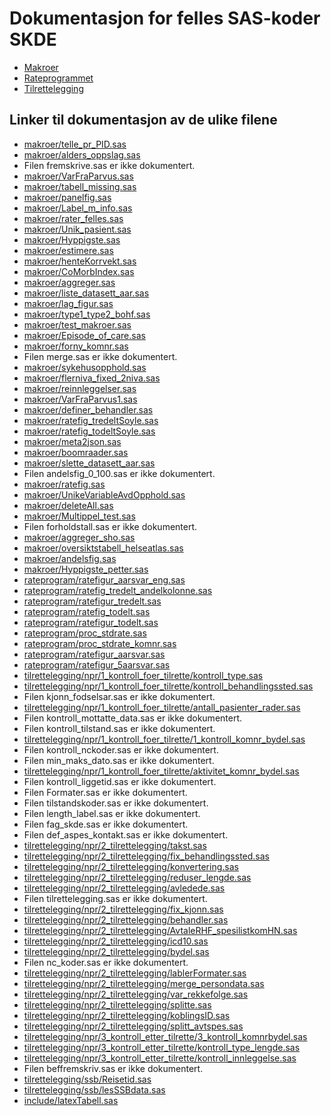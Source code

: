 # Dokumentasjon for felles SAS-koder SKDE

- [Makroer](makroer_doc)
- [Rateprogrammet](rateprogram_doc)
- [Tilrettelegging](tilrettelegging_doc)


## Linker til dokumentasjon av de ulike filene

- [makroer/telle_pr_PID.sas](telle_pr_PID)
- [makroer/alders_oppslag.sas](alders_oppslag)
- Filen fremskrive.sas er ikke dokumentert.
- [makroer/VarFraParvus.sas](VarFraParvus)
- [makroer/tabell_missing.sas](tabell_missing)
- [makroer/panelfig.sas](panelfig)
- [makroer/Label_m_info.sas](Label_m_info)
- [makroer/rater_felles.sas](rater_felles)
- [makroer/Unik_pasient.sas](Unik_pasient)
- [makroer/Hyppigste.sas](Hyppigste)
- [makroer/estimere.sas](estimere)
- [makroer/henteKorrvekt.sas](henteKorrvekt)
- [makroer/CoMorbIndex.sas](CoMorbIndex)
- [makroer/aggreger.sas](aggreger)
- [makroer/liste_datasett_aar.sas](liste_datasett_aar)
- [makroer/lag_figur.sas](lag_figur)
- [makroer/type1_type2_bohf.sas](type1_type2_bohf)
- [makroer/test_makroer.sas](test_makroer)
- [makroer/Episode_of_care.sas](Episode_of_care)
- [makroer/forny_komnr.sas](forny_komnr)
- Filen merge.sas er ikke dokumentert.
- [makroer/sykehusopphold.sas](sykehusopphold)
- [makroer/flerniva_fixed_2niva.sas](flerniva_fixed_2niva)
- [makroer/reinnleggelser.sas](reinnleggelser)
- [makroer/VarFraParvus1.sas](VarFraParvus1)
- [makroer/definer_behandler.sas](definer_behandler)
- [makroer/ratefig_tredeltSoyle.sas](ratefig_tredeltSoyle)
- [makroer/ratefig_todeltSoyle.sas](ratefig_todeltSoyle)
- [makroer/meta2json.sas](meta2json)
- [makroer/boomraader.sas](boomraader)
- [makroer/slette_datasett_aar.sas](slette_datasett_aar)
- Filen andelsfig_0_100.sas er ikke dokumentert.
- [makroer/ratefig.sas](ratefig)
- [makroer/UnikeVariableAvdOpphold.sas](UnikeVariableAvdOpphold)
- [makroer/deleteAll.sas](deleteAll)
- [makroer/Multippel_test.sas](Multippel_test)
- Filen forholdstall.sas er ikke dokumentert.
- [makroer/aggreger_sho.sas](aggreger_sho)
- [makroer/oversiktstabell_helseatlas.sas](oversiktstabell_helseatlas)
- [makroer/andelsfig.sas](andelsfig)
- [makroer/Hyppigste_petter.sas](Hyppigste_petter)
- [rateprogram/ratefigur_aarsvar_eng.sas](ratefigur_aarsvar_eng)
- [rateprogram/ratefig_tredelt_andelkolonne.sas](ratefig_tredelt_andelkolonne)
- [rateprogram/ratefigur_tredelt.sas](ratefigur_tredelt)
- [rateprogram/ratefig_todelt.sas](ratefig_todelt)
- [rateprogram/ratefigur_todelt.sas](ratefigur_todelt)
- [rateprogram/proc_stdrate.sas](proc_stdrate)
- [rateprogram/proc_stdrate_komnr.sas](proc_stdrate_komnr)
- [rateprogram/ratefigur_aarsvar.sas](ratefigur_aarsvar)
- [rateprogram/ratefigur_5aarsvar.sas](ratefigur_5aarsvar)
- [tilrettelegging/npr/1_kontroll_foer_tilrette/kontroll_type.sas](kontroll_type)
- [tilrettelegging/npr/1_kontroll_foer_tilrette/kontroll_behandlingssted.sas](kontroll_behandlingssted)
- Filen kjonn_fodselsar.sas er ikke dokumentert.
- [tilrettelegging/npr/1_kontroll_foer_tilrette/antall_pasienter_rader.sas](antall_pasienter_rader)
- Filen kontroll_mottatte_data.sas er ikke dokumentert.
- Filen kontroll_tilstand.sas er ikke dokumentert.
- [tilrettelegging/npr/1_kontroll_foer_tilrette/1_kontroll_komnr_bydel.sas](1_kontroll_komnr_bydel)
- Filen kontroll_nckoder.sas er ikke dokumentert.
- Filen min_maks_dato.sas er ikke dokumentert.
- [tilrettelegging/npr/1_kontroll_foer_tilrette/aktivitet_komnr_bydel.sas](aktivitet_komnr_bydel)
- Filen kontroll_liggetid.sas er ikke dokumentert.
- Filen Formater.sas er ikke dokumentert.
- Filen tilstandskoder.sas er ikke dokumentert.
- Filen length_label.sas er ikke dokumentert.
- Filen fag_skde.sas er ikke dokumentert.
- Filen def_aspes_kontakt.sas er ikke dokumentert.
- [tilrettelegging/npr/2_tilrettelegging/takst.sas](takst)
- [tilrettelegging/npr/2_tilrettelegging/fix_behandlingssted.sas](fix_behandlingssted)
- [tilrettelegging/npr/2_tilrettelegging/konvertering.sas](konvertering)
- [tilrettelegging/npr/2_tilrettelegging/reduser_lengde.sas](reduser_lengde)
- [tilrettelegging/npr/2_tilrettelegging/avledede.sas](avledede)
- Filen tilrettelegging.sas er ikke dokumentert.
- [tilrettelegging/npr/2_tilrettelegging/fix_kjonn.sas](fix_kjonn)
- [tilrettelegging/npr/2_tilrettelegging/behandler.sas](behandler)
- [tilrettelegging/npr/2_tilrettelegging/AvtaleRHF_spesilistkomHN.sas](AvtaleRHF_spesilistkomHN)
- [tilrettelegging/npr/2_tilrettelegging/icd10.sas](icd10)
- [tilrettelegging/npr/2_tilrettelegging/bydel.sas](bydel)
- Filen nc_koder.sas er ikke dokumentert.
- [tilrettelegging/npr/2_tilrettelegging/lablerFormater.sas](lablerFormater)
- [tilrettelegging/npr/2_tilrettelegging/merge_persondata.sas](merge_persondata)
- [tilrettelegging/npr/2_tilrettelegging/var_rekkefolge.sas](var_rekkefolge)
- [tilrettelegging/npr/2_tilrettelegging/splitte.sas](splitte)
- [tilrettelegging/npr/2_tilrettelegging/koblingsID.sas](koblingsID)
- [tilrettelegging/npr/2_tilrettelegging/splitt_avtspes.sas](splitt_avtspes)
- [tilrettelegging/npr/3_kontroll_etter_tilrette/3_kontroll_komnrbydel.sas](3_kontroll_komnrbydel)
- [tilrettelegging/npr/3_kontroll_etter_tilrette/kontroll_type_lengde.sas](kontroll_type_lengde)
- [tilrettelegging/npr/3_kontroll_etter_tilrette/kontroll_innleggelse.sas](kontroll_innleggelse)
- Filen beffremskriv.sas er ikke dokumentert.
- [tilrettelegging/ssb/Reisetid.sas](Reisetid)
- [tilrettelegging/ssb/lesSSBdata.sas](lesSSBdata)
- [include/latexTabell.sas](latexTabell)
